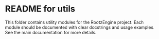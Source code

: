 # README for utils

This folder contains utility modules for the RootzEngine project. Each module should be documented with clear docstrings and usage examples. See the main documentation for more details.

